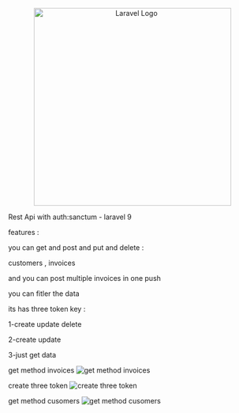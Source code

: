 <p align="center"><a href="https://laravel.com" target="_blank"><img src="https://raw.githubusercontent.com/laravel/art/master/logo-lockup/5%20SVG/2%20CMYK/1%20Full%20Color/laravel-logolockup-cmyk-red.svg" width="400" alt="Laravel Logo"></a></p>

<p align="center"> 

<p>Rest Api with auth:sanctum - laravel 9</p>
<p>features :</p>
<p>you can get and post and put and delete :</p>
<p>customers , invoices </p> 
<p>and you can post multiple invoices in one push</p>
<p>you can fitler the data </p>


<p>its has three token key :</p>
<p>1-create update delete</p>
<p>2-create update </p>
<p>3-just get data</p>

get method invoices
![get method invoices](https://user-images.githubusercontent.com/64865917/214009765-d5817756-6297-47cb-88c3-307125547dc3.PNG)


create three token
![create three token](https://user-images.githubusercontent.com/64865917/214009784-a9f1def2-acd4-4e73-bfa2-3d448d7eab93.PNG)

get method cusomers
![get method cusomers](https://user-images.githubusercontent.com/64865917/214009795-992e5cff-68b6-4efe-a889-8541425e090e.PNG)
